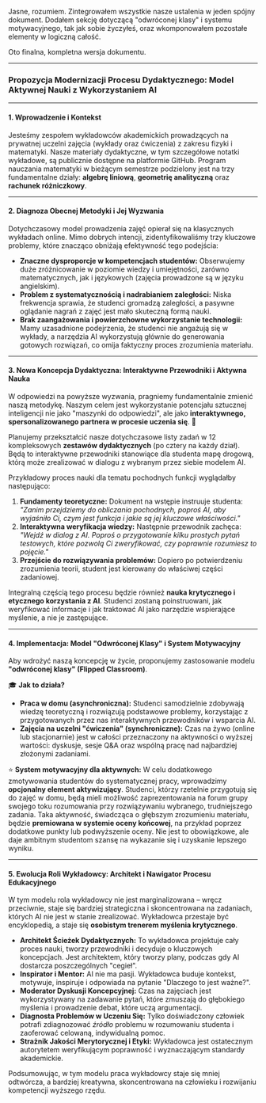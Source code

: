 Jasne, rozumiem. Zintegrowałem wszystkie nasze ustalenia w jeden spójny dokument. Dodałem sekcję dotyczącą "odwróconej klasy" i systemu motywacyjnego, tak jak sobie życzyłeś, oraz wkomponowałem pozostałe elementy w logiczną całość.

Oto finalna, kompletna wersja dokumentu.

***

### **Propozycja Modernizacji Procesu Dydaktycznego: Model Aktywnej Nauki z Wykorzystaniem AI**

---

#### **1. Wprowadzenie i Kontekst**

Jesteśmy zespołem wykładowców akademickich prowadzących na prywatnej uczelni zajęcia (wykłady oraz ćwiczenia) z zakresu fizyki i matematyki. Nasze materiały dydaktyczne, w tym szczegółowe notatki wykładowe, są publicznie dostępne na platformie GitHub. Program nauczania matematyki w bieżącym semestrze podzielony jest na trzy fundamentalne działy: **algebrę liniową**, **geometrię analityczną** oraz **rachunek różniczkowy**.

---

#### **2. Diagnoza Obecnej Metodyki i Jej Wyzwania**

Dotychczasowy model prowadzenia zajęć opierał się na klasycznych wykładach online. Mimo dobrych intencji, zidentyfikowaliśmy trzy kluczowe problemy, które znacząco obniżają efektywność tego podejścia:

* **Znaczne dysproporcje w kompetencjach studentów:** Obserwujemy duże zróżnicowanie w poziomie wiedzy i umiejętności, zarówno matematycznych, jak i językowych (zajęcia prowadzone są w języku angielskim).
* **Problem z systematycznością i nadrabianiem zaległości:** Niska frekwencja sprawia, że studenci gromadzą zaległości, a pasywne oglądanie nagrań z zajęć jest mało skuteczną formą nauki.
* **Brak zaangażowania i powierzchowne wykorzystanie technologii:** Mamy uzasadnione podejrzenia, że studenci nie angażują się w wykłady, a narzędzia AI wykorzystują głównie do generowania gotowych rozwiązań, co omija faktyczny proces zrozumienia materiału.

---

#### **3. Nowa Koncepcja Dydaktyczna: Interaktywne Przewodniki i Aktywna Nauka**

W odpowiedzi na powyższe wyzwania, pragniemy fundamentalnie zmienić naszą metodykę. Naszym celem jest wykorzystanie potencjału sztucznej inteligencji nie jako "maszynki do odpowiedzi", ale jako **interaktywnego, spersonalizowanego partnera w procesie uczenia się**. 🧠

Planujemy przekształcić nasze dotychczasowe listy zadań w 12 kompleksowych **zestawów dydaktycznych** (po cztery na każdy dział). Będą to interaktywne przewodniki stanowiące dla studenta mapę drogową, którą może zrealizować w dialogu z wybranym przez siebie modelem AI.

Przykładowy proces nauki dla tematu pochodnych funkcji wyglądałby następująco:
1.  **Fundamenty teoretyczne:** Dokument na wstępie instruuje studenta: *"Zanim przejdziemy do obliczania pochodnych, poproś AI, aby wyjaśniło Ci, czym jest funkcja i jakie są jej kluczowe właściwości."*
2.  **Interaktywna weryfikacja wiedzy:** Następnie przewodnik zachęca: *"Wejdź w dialog z AI. Poproś o przygotowanie kilku prostych pytań testowych, które pozwolą Ci zweryfikować, czy poprawnie rozumiesz to pojęcie."*
3.  **Przejście do rozwiązywania problemów:** Dopiero po potwierdzeniu zrozumienia teorii, student jest kierowany do właściwej części zadaniowej.

Integralną częścią tego procesu będzie również **nauka krytycznego i etycznego korzystania z AI**. Studenci zostaną poinstruowani, jak weryfikować informacje i jak traktować AI jako narzędzie wspierające myślenie, a nie je zastępujące.

---

#### **4. Implementacja: Model "Odwróconej Klasy" i System Motywacyjny**

Aby wdrożyć naszą koncepcję w życie, proponujemy zastosowanie modelu **"odwróconej klasy" (Flipped Classroom)**.

🎓 **Jak to działa?**
* **Praca w domu (asynchroniczna):** Studenci samodzielnie zdobywają wiedzę teoretyczną i rozwiązują podstawowe problemy, korzystając z przygotowanych przez nas interaktywnych przewodników i wsparcia AI.
* **Zajęcia na uczelni "ćwiczenia"  (synchroniczne):** Czas na żywo (online lub stacjonarnie) jest w całości przeznaczony na aktywności o wyższej wartości: dyskusje, sesje Q&A oraz wspólną pracę nad najbardziej złożonymi zadaniami.

⭐ **System motywacyjny dla aktywnych:**
W celu dodatkowego zmotywowania studentów do systematycznej pracy, wprowadzimy **opcjonalny element aktywizujący**. Studenci, którzy rzetelnie przygotują się do zajęć w domu, będą mieli możliwość zaprezentowania na forum grupy swojego toku rozumowania przy rozwiązywaniu wybranego, trudniejszego zadania. Taka aktywność, świadcząca o głębszym zrozumieniu materiału, będzie **premiowana w systemie oceny końcowej**, na przykład poprzez dodatkowe punkty lub podwyższenie oceny. Nie jest to obowiązkowe, ale daje ambitnym studentom szansę na wykazanie się i uzyskanie lepszego wyniku.

---

#### **5. Ewolucja Roli Wykładowcy: Architekt i Nawigator Procesu Edukacyjnego**

W tym modelu rola wykładowcy nie jest marginalizowana – wręcz przeciwnie, staje się bardziej strategiczna i skoncentrowana na zadaniach, których AI nie jest w stanie zrealizować. Wykładowca przestaje być encyklopedią, a staje się **osobistym trenerem myślenia krytycznego**.

* **Architekt Ścieżek Dydaktycznych:** To wykładowca projektuje cały proces nauki, tworzy przewodniki i decyduje o kluczowych koncepcjach. Jest architektem, który tworzy plany, podczas gdy AI dostarcza poszczególnych "cegieł".
* **Inspirator i Mentor:** AI nie ma pasji. Wykładowca buduje kontekst, motywuje, inspiruje i odpowiada na pytanie "Dlaczego to jest ważne?".
* **Moderator Dyskusji Koncepcyjnej:** Czas na zajęciach jest wykorzystywany na zadawanie pytań, które zmuszają do głębokiego myślenia i prowadzenie debat, które uczą argumentacji.
* **Diagnosta Problemów w Uczeniu Się:** Tylko doświadczony człowiek potrafi zdiagnozować *źródło* problemu w rozumowaniu studenta i zaoferować celowaną, indywidualną pomoc.
* **Strażnik Jakości Merytorycznej i Etyki:** Wykładowca jest ostatecznym autorytetem weryfikującym poprawność i wyznaczającym standardy akademickie.

Podsumowując, w tym modelu praca wykładowcy staje się mniej odtwórcza, a bardziej kreatywna, skoncentrowana na człowieku i rozwijaniu kompetencji wyższego rzędu.